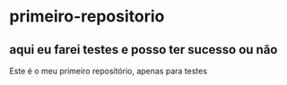 # primeiro-repositorio

## aqui eu farei testes e posso ter sucesso ou não

Este é o meu primeiro repositório, apenas para testes
